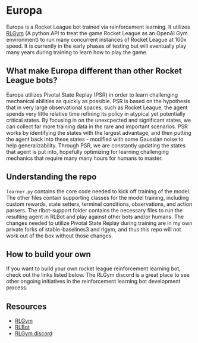# Europa
Europa is a Rocket League bot trained via reinforcement learning. It utilizes [RLGym](https://rlgym.org/) (A python API to treat the game Rocket League as an OpenAI Gym environment) to run many concurrent instances of Rocket League at 100x speed. It is currently in the early phases of testing but will eventually play many years during training to learn how to play the game.

## What make Europa different than other Rocket League bots?
Europa utilizes Pivotal State Replay (PSR) in order to learn challenging mechanical abilities as quickly as possible. PSR is based on the hypothesis that in very large observational spaces, such as Rocket League, the agent spends very little relative time refining its policy in atypical yet potentially critical states. By focusing in on the unexcpected and significant states, we can collect far more training data in the rare and important scenarios. PSR works by identifying the states with the largest advantage, and then putting the agent back into these states - modified with some Gaussian noise to help generalizability. Through PSR, we are constantly updating the states that agent is put into, hopefully optimizing for learning challenging mechanics that require many many hours for humans to master. 

## Understanding the repo
`learner.py` contains the core code needed to kick off training of the model. The other files contain supporting classes for the model training, including custom rewards, state setters, terminal conditions, observations, and action parsers. The rlbot-support folder contains the necessary files to run the resulting agent in RLBot and play against other bots and/or humans. The changes needed to utilize Pivotal State Replay during training are in my own private forks of stable-baselines3 and rlgym, and thus this repo will not work out of the box without those changes. 

## How to build your own
If you want to build your own rocket league reinforcement learning bot, check out the links listed below. The RLGym discord is a great place to see other ongoing initiatives in the reinforcement learning bot development process.

## Resources
- [RLGym](https://rlgym.org/)
- [RLBot](https://rlbot.org/)
- [RLGym discord](https://discord.com/invite/NjAHcP32Ae)
